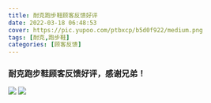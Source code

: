 ```yaml
---
title: 耐克跑步鞋顾客反馈好评
date: 2022-03-18 06:48:53
cover: https://pic.yupoo.com/ptbxcp/b5d0f922/medium.png
tags: [耐克,跑步鞋]
categories: [顾客反馈]
---
```


###  耐克跑步鞋顾客反馈好评，感谢兄弟！
![](https://pic.yupoo.com/ptbxcp/62dd20ea/833b5cf4.jpg)
![](https://pic.yupoo.com/ptbxcp/b5d0f922/12a2eebe.png)
